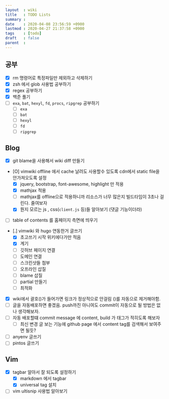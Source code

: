 ```yaml
---
layout  : wiki
title   : TODO Lists
summary : 
date    : 2020-04-08 23:56:59 +0900
lastmod : 2020-04-27 21:37:58 +0900
tags    : [todo]
draft   : false
parent  : 
---
```


## 공부
 * [X] rm 명령어로 특정파일만 제외하고 삭제하기
 * [X] zsh 에서 glob 사용법 공부하기
 * [X] regex 공부하기
 * [X] 백준 풀기
 * [ ] `exa`, `bat`, `hexyl`, `fd`, `procs`, `ripgrep` 공부하기
   * [ ] `exa`
   * [ ] `bat`
   * [ ] `hexyl`
   * [ ] `fd`
   * [ ] `ripgrep`
## Blog
 * [X] git blame을 사용해서 wiki diff 만들기
 * [O] vimwiki offline 에서 cache 날려도 사용할수 있도록 cdn에서 static file을 안가져오도록 설정
   * [X] jquery, bootstrap, font-awesome, highlight 만 적용
   * [X] mathjax 적용
   * [ ] mathjax를 offline으로 적용하니까 리소스가 너무 많은지 빌드타임이 3초나 걸린다. 줄여보자
   * [X] 뭔지 모르는 js , css(`client.js` 등)들 알아보기 (댓글 기능이더라)
 * [ ] table of contents 를 홈페이지 측면에 띄우기
 * [.] vimwiki 와 hugo 연동한거 글쓰기
   * [X] 초고쓰기 시작 위키에다가만 적음
   * [X] 계기
   * [ ] 깃허브 페이지 연결
   * [ ] 도메인 연결
   * [ ] 스크린샷들 첨부
   * [ ] 오프라인 삽질
   * [ ] blame 삽질
   * [ ] partial 만들기
   * [ ] 최적화
 * [X] wiki에서 괄호()가 들어가면 링크가 정상적으로 안걸림 ()를 자동으로 제거해야함.
 * [ ] 글을 자동배포하면 좋겠음. push까진 아니여도 commit이 자동으로 될 방법은 없나 생각해보자.
 * [ ] 자동 배포할떄 commit message 에 content, build 가 태그가 적히도록 해보자
   * [ ] 최신 변경 글 보는 기능에 github page 에서 content tag를 검색해서 보여주면 될듯?
 * [ ] anyenv 글쓰기
 * [ ] pintos 글쓰기
## Vim
 * [X] tagbar 알아서 잘 되도록 설정하기
   * [X] markdown 에서 tagbar
   * [X] universal tag 설치 
 * [ ] vim ultisnip 사용법 알아보기
